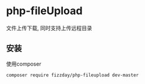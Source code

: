 # php-fileUpload
文件上传下载, 同时支持上传远程目录
## 安装
使用composer
```sh
composer require fizzday/php-fileupload dev-master
```